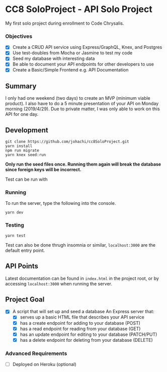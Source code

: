 # CC8 SoloProject - API Solo Project
My first solo project during enrollment to Code Chrysalis.

### Objectives
- [x] Create a CRUD API service using Express/GraphQL, Knex, and Postgres
- [x] Use test-doubles from Mocha or Jasmine to test my code
- [x] Seed my database with interesting data
- [x] Be able to document your API endpoints for other developers to use
- [x] Create a Basic/Simple Frontend e.g. API Documentation

## Summary
I only had one weekend (two days) to create an MVP (minimum viable product).
I also have to do a 5 minute presentation of your API on Monday morning (2019/4/29).
Due to private matter, I was only able to work on this API for one day.

## Development

```
git clone https://github.com/johachi/cc8SoloProject.git
yarn install
npm run migrate
yarn knex seed:run
```

**Only run the seed files once. Running them again will break the database since foreign keys will be incorrect.**

Test can be run with 

### Running

To run the server, type the following into the console.

```
yarn dev
```

### Testing

```
yarn test
```

Test can also be done thrugh insomnia or similar, ```localhost:3000``` are the default entry point.

## API Points
Latest documentation can be found in `index.html` in the project root, or by accessing `localhost:3000` when running the server.

## Project Goal
- [x] A script that will set up and seed a database
An Express server that:
  - [x] serves up a basic HTML file that describes your API service
  - [x] has a create endpoint for adding to your database (POST)
  - [x] has a read endpoint for reading from your database (GET)
  - [x] has an update endpoint for editing to your database (PATCH/PUT)
  - [x] has a delete endpoint for deleting from your database (DELETE)

### Advanced Requirements
- [ ] Deployed on Heroku (optional)
